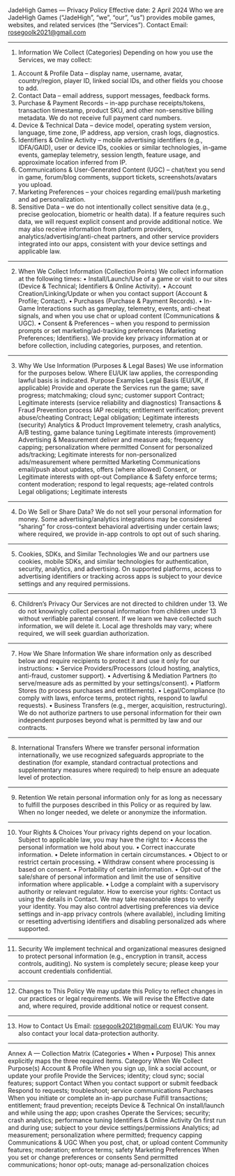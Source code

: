 JadeHigh Games — Privacy Policy
Effective date: 2 April 2024
Who we are
JadeHigh Games (“JadeHigh”, “we”, “our”, “us”) provides mobile games, websites, and related services (the “Services”).
Contact
Email: rosegoolk2021@gmail.com

________________________________________
1) Information We Collect (Categories)
Depending on how you use the Services, we may collect:
1.	Account & Profile Data – display name, username, avatar, country/region, player ID, linked social IDs, and other fields you choose to add.
2.	Contact Data – email address, support messages, feedback forms.
3.	Purchase & Payment Records – in-app purchase receipts/tokens, transaction timestamp, product SKU, and other non-sensitive billing metadata. We do not receive full payment card numbers.
4.	Device & Technical Data – device model, operating system version, language, time zone, IP address, app version, crash logs, diagnostics.
5.	Identifiers & Online Activity – mobile advertising identifiers (e.g., IDFA/GAID), user or device IDs, cookies or similar technologies, in-game events, gameplay telemetry, session length, feature usage, and approximate location inferred from IP.
6.	Communications & User-Generated Content (UGC) – chat/text you send in game, forum/blog comments, support tickets, screenshots/avatars you upload.
7.	Marketing Preferences – your choices regarding email/push marketing and ad personalization.
8.	Sensitive Data – we do not intentionally collect sensitive data (e.g., precise geolocation, biometric or health data). If a feature requires such data, we will request explicit consent and provide additional notice.
We may also receive information from platform providers, analytics/advertising/anti-cheat partners, and other service providers integrated into our apps, consistent with your device settings and applicable law.
________________________________________
2) When We Collect Information (Collection Points)
We collect information at the following times:
•	Install/Launch/Use of a game or visit to our sites (Device & Technical; Identifiers & Online Activity).
•	Account Creation/Linking/Update or when you contact support (Account & Profile; Contact).
•	Purchases (Purchase & Payment Records).
•	In-Game Interactions such as gameplay, telemetry, events, anti-cheat signals, and when you use chat or upload content (Communications & UGC).
•	Consent & Preferences – when you respond to permission prompts or set marketing/ad-tracking preferences (Marketing Preferences; Identifiers).
We provide key privacy information at or before collection, including categories, purposes, and retention.
________________________________________
3) Why We Use Information (Purposes & Legal Bases)
We use information for the purposes below. Where EU/UK law applies, the corresponding lawful basis is indicated.
Purpose	Examples	Legal Basis (EU/UK, if applicable)
Provide and operate the Services	run the game; save progress; matchmaking; cloud sync; customer support	Contract; Legitimate interests (service reliability and diagnostics)
Transactions & Fraud Prevention	process IAP receipts; entitlement verification; prevent abuse/cheating	Contract; Legal obligation; Legitimate interests (security)
Analytics & Product Improvement	telemetry, crash analytics, A/B testing, game balance tuning	Legitimate interests (improvement)
Advertising & Measurement	deliver and measure ads; frequency capping; personalization where permitted	Consent for personalized ads/tracking; Legitimate interests for non-personalized ads/measurement where permitted
Marketing Communications	email/push about updates, offers (where allowed)	Consent, or Legitimate interests with opt-out
Compliance & Safety	enforce terms; content moderation; respond to legal requests; age-related controls	Legal obligations; Legitimate interests
________________________________________
4) Do We Sell or Share Data?
We do not sell your personal information for money. Some advertising/analytics integrations may be considered “sharing” for cross-context behavioral advertising under certain laws; where required, we provide in-app controls to opt out of such sharing.
________________________________________
5) Cookies, SDKs, and Similar Technologies
We and our partners use cookies, mobile SDKs, and similar technologies for authentication, security, analytics, and advertising. On supported platforms, access to advertising identifiers or tracking across apps is subject to your device settings and any required permissions.
________________________________________
6) Children’s Privacy
Our Services are not directed to children under 13. We do not knowingly collect personal information from children under 13 without verifiable parental consent. If we learn we have collected such information, we will delete it. Local age thresholds may vary; where required, we will seek guardian authorization.
________________________________________
7) How We Share Information
We share information only as described below and require recipients to protect it and use it only for our instructions:
•	Service Providers/Processors (cloud hosting, analytics, anti-fraud, customer support).
•	Advertising & Mediation Partners (to serve/measure ads as permitted by your settings/consent).
•	Platform Stores (to process purchases and entitlements).
•	Legal/Compliance (to comply with laws, enforce terms, protect rights, respond to lawful requests).
•	Business Transfers (e.g., merger, acquisition, restructuring).
We do not authorize partners to use personal information for their own independent purposes beyond what is permitted by law and our contracts.
________________________________________
8) International Transfers
Where we transfer personal information internationally, we use recognized safeguards appropriate to the destination (for example, standard contractual protections and supplementary measures where required) to help ensure an adequate level of protection.
________________________________________
9) Retention
We retain personal information only for as long as necessary to fulfill the purposes described in this Policy or as required by law. When no longer needed, we delete or anonymize the information.
________________________________________
10) Your Rights & Choices
Your privacy rights depend on your location. Subject to applicable law, you may have the right to:
•	Access the personal information we hold about you.
•	Correct inaccurate information.
•	Delete information in certain circumstances.
•	Object to or restrict certain processing.
•	Withdraw consent where processing is based on consent.
•	Portability of certain information.
•	Opt-out of the sale/share of personal information and limit the use of sensitive information where applicable.
•	Lodge a complaint with a supervisory authority or relevant regulator.
How to exercise your rights: Contact us using the details in Contact. We may take reasonable steps to verify your identity. You may also control advertising preferences via device settings and in-app privacy controls (where available), including limiting or resetting advertising identifiers and disabling personalized ads where supported.
________________________________________
11) Security
We implement technical and organizational measures designed to protect personal information (e.g., encryption in transit, access controls, auditing). No system is completely secure; please keep your account credentials confidential.
________________________________________
12) Changes to This Policy
We may update this Policy to reflect changes in our practices or legal requirements. We will revise the Effective date and, where required, provide additional notice or request consent.
________________________________________
13) How to Contact Us
Email: rosegoolk2021@gmail.com
EU/UK: You may also contact your local data-protection authority.

________________________________________
Annex A — Collection Matrix (Categories • When • Purpose)
This annex explicitly maps the three required items.
Category	When We Collect	Purpose(s)
Account & Profile	When you sign up, link a social account, or update your profile	Provide the Services; identity; cloud sync; social features; support
Contact	When you contact support or submit feedback	Respond to requests; troubleshoot; service communications
Purchases	When you initiate or complete an in-app purchase	Fulfill transactions; entitlement; fraud prevention; receipts
Device & Technical	On install/launch and while using the app; upon crashes	Operate the Services; security; crash analytics; performance tuning
Identifiers & Online Activity	On first run and during use; subject to your device settings/permissions	Analytics; ad measurement; personalization where permitted; frequency capping
Communications & UGC	When you post, chat, or upload content	Community features; moderation; enforce terms; safety
Marketing Preferences	When you set or change preferences or consents	Send permitted communications; honor opt-outs; manage ad-personalization choices

